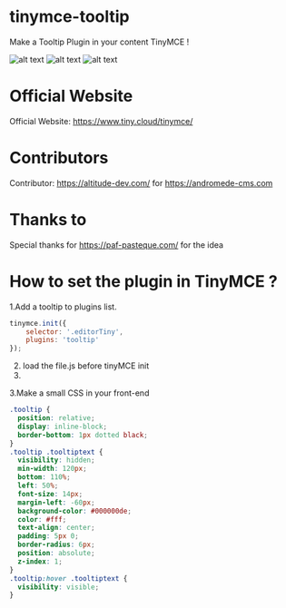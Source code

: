 # tinymce-tooltip
Make a Tooltip Plugin in your content TinyMCE !

![alt text](https://i.imgur.com/n3FY1O9.png)
![alt text](https://i.imgur.com/tshHQ75.png)
![alt text](https://i.imgur.com/56haHU1.png)

# Official Website
Official Website: https://www.tiny.cloud/tinymce/

# Contributors
Contributor: https://altitude-dev.com/ for https://andromede-cms.com

# Thanks to
Special thanks for https://paf-pasteque.com/ for the idea

# How to set the plugin in TinyMCE ?

1.Add a tooltip to plugins list.

```js
tinymce.init({
	selector: '.editorTiny',
	plugins: 'tooltip'
});
```

2. load the file.js before tinyMCE init
3. 
   <script src="/js/plugins/tooltip.js"></script>
   <script>
    	tinymce.init({
		selector: '.editorTiny',
		plugins: 'tooltip'
	});
   </script>

3.Make a small CSS in your front-end

```css
.tooltip {
  position: relative;
  display: inline-block;
  border-bottom: 1px dotted black;
}
.tooltip .tooltiptext {
  visibility: hidden;
  min-width: 120px;
  bottom: 110%;
  left: 50%;
  font-size: 14px;
  margin-left: -60px;
  background-color: #000000de;
  color: #fff;
  text-align: center;
  padding: 5px 0;
  border-radius: 6px;
  position: absolute;
  z-index: 1;
}
.tooltip:hover .tooltiptext {
  visibility: visible;
}
```
